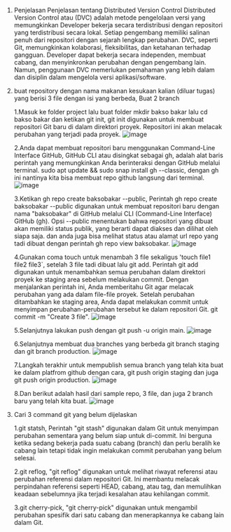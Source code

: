 1. Penjelasan Penjelasan tentang Distributed Version Control
   Distributed Version Control atau (DVC) adalah metode pengelolaan versi yang memungkinkan Developer bekerja secara terdistribusi dengan repositori yang 
   terdistribusi secara lokal. Setiap pengembang memiliki salinan penuh dari repositori dengan sejarah lengkap perubahan. DVC, seperti Git, memungkinkan kolaborasi, 
   fleksibilitas, dan ketahanan terhadap gangguan. Developer dapat bekerja secara independen, membuat cabang, dan menyinkronkan perubahan dengan pengembang lain. 
   Namun, penggunaan DVC memerlukan pemahaman yang lebih dalam dan disiplin dalam mengelola versi aplikasi/software.
   
2. buat repository dengan nama makanan kesukaan kalian (diluar tugas) yang berisi 3 file dengan isi yang berbeda,
   Buat 2 branch
   
   1.Masuk ke folder project lalu buat folder mkdir bakso bakar lalu cd bakso bakar dan ketikan git init, git init digunakan untuk membuat repositori Git baru di 
     dalam direktori proyek. Repositori ini akan melacak perubahan yang terjadi pada proyek.
   ![image](https://github.com/kevinhariya/devops18-dumbways-kevin/assets/135611481/245415c1-4621-4042-b13b-30a6a33fd1a5)


   
   2.Anda dapat membuat repositori baru menggunakan Command-Line Interface GitHub, GitHub CLI atau disingkat sebagai gh, adalah alat baris perintah yang 
     memungkinkan 
     Anda berinteraksi dengan GitHub melalui terminal. sudo apt update && sudo snap install gh --classic, dengan gh ini nantinya kita bisa membuat repo github 
     langsung dari terminal.
   ![image](https://github.com/kevinhariya/devops18-dumbways-kevin/assets/135611481/cd842cba-4471-4a51-8a65-b0296789c963)
   


   3.Ketikan gh repo create baksobakar --public, Perintah gh repo create baksobakar --public digunakan untuk membuat repositori baru dengan nama "baksobakar" di 
     GitHub melalui CLI (Command-Line Interface) GitHub (gh). Opsi --public menentukan bahwa repositori yang dibuat akan memiliki status publik, yang berarti dapat 
     diakses dan dilihat oleh siapa saja. dan anda juga bisa melihat status atau alamat url repo yang tadi dibuat dengan perintah gh repo view baksobakar.
![image](https://github.com/kevinhariya/devops18-dumbways-kevin/assets/135611481/79a2f31f-221c-4247-b21c-de6b5527f90a)

   

   4.Gunakan coma touch untuk menambah 3 file sekaligus 'touch file1 file2 file3`, setelah 3 file tadi dibuat lalu git add. Perintah git add digunakan untuk 
     menambahkan semua perubahan dalam direktori proyek ke staging area sebelum melakukan commit. Dengan menjalankan perintah ini, Anda memberitahu Git agar 
     melacak 
     perubahan yang ada dalam file-file proyek. Setelah perubahan ditambahkan ke staging area, Anda dapat melakukan commit untuk menyimpan perubahan-perubahan 
     tersebut ke dalam repositori Git. git commit -m "Create 3 file".
![image](https://github.com/kevinhariya/devops18-dumbways-kevin/assets/135611481/44bf6e31-1e9a-4b90-add0-84c5b367b37c)

   

   5.Selanjutnya lakukan push dengan git push -u origin main.
![image](https://github.com/kevinhariya/devops18-dumbways-kevin/assets/135611481/868197be-432a-4d42-91c6-44139f0b2140)

   

   6.Selanjutnya membuat dua branches yang berbeda git branch staging dan git branch production.
   ![image](https://github.com/kevinhariya/devops18-dumbways-kevin/assets/135611481/cd01ca89-f21e-4ad7-b752-7e814bd575d7)
   


   7.Langkah terakhir untuk mempublish semua branch yang telah kita buat ke dalam platfrom github dengan cara, git push origin staging dan juga git push origin 
     production.
   ![image](https://github.com/kevinhariya/devops18-dumbways-kevin/assets/135611481/05b9608d-8a54-45e4-87dc-6882233119b5)



   8.Dan berikut adalah hasil dari sample repo, 3 file, dan juga 2 branch baru yang telah kita buat.
![image](https://github.com/kevinhariya/devops18-dumbways-kevin/assets/135611481/1bf792df-d57c-4581-a479-2ad601f1df7c)

   
   

  4. Cari 3 command git yang belum dijelaskan
     
     1.git statsh, Perintah "git stash" digunakan dalam Git untuk menyimpan perubahan sementara yang belum siap untuk di-commit. Ini berguna ketika sedang bekerja 
       pada suatu cabang (branch) dan perlu beralih ke cabang lain tetapi tidak ingin melakukan commit perubahan yang belum selesai.
     
     2.git reflog, "git reflog" digunakan untuk melihat riwayat referensi atau perubahan referensi dalam repositori Git. Ini membantu melacak perpindahan referensi 
       seperti HEAD, cabang, atau tag, dan memulihkan keadaan sebelumnya jika terjadi kesalahan atau kehilangan commit.

     3.git cherry-pick, "git cherry-pick" digunakan untuk mengambil perubahan spesifik dari satu cabang dan menerapkannya ke cabang lain dalam Git.


 
